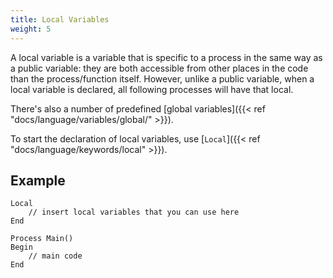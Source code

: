 ```yaml
---
title: Local Variables
weight: 5
---
```


A local variable is a variable that is specific to a process in the same way as a public variable: they are both accessible from other places in the code than the process/function itself. However, unlike a public variable, when a local variable is declared, all following processes will have that local.

There's also a number of predefined [global variables]({{< ref "docs/language/variables/global/" >}}).

To start the declaration of local variables, use [`Local`]({{< ref "docs/language/keywords/local" >}}).

## Example

```
Local
    // insert local variables that you can use here
End

Process Main()
Begin
    // main code
End
```
